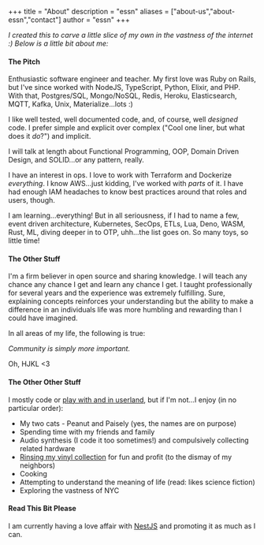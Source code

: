 +++
title = "About"
description = "essn"
aliases = ["about-us","about-essn","contact"]
author = "essn"
+++

*I created this to carve a little slice of my own in the vastness of the internet :) Below is a little bit about me:*

#### The Pitch

Enthusiastic software engineer and teacher. My first love was Ruby on Rails, but I've since worked with NodeJS, TypeScript, Python, Elixir, and PHP. With that, Postgres/SQL, Mongo/NoSQL, Redis, Heroku, Elasticsearch, MQTT, Kafka, Unix, Materialize...lots :) 

I like well tested, well documented code, and, of course, well _designed_ code. I prefer simple and explicit over complex ("Cool one liner, but what does it _do_?") and implicit.

I will talk at length about Functional Programming, OOP, Domain Driven Design, and SOLID...or any pattern, really.

I have an interest in ops. I love to work with Terraform and Dockerize _everything_. I know AWS...just kidding, I've worked with _parts_ of it. I have had enough IAM headaches to know best practices around that roles and users, though.

I am learning...everything! But in all seriousness, if I had to name a few, event driven architecture, Kubernetes, SecOps, ETLs, Lua, Deno, WASM, Rust, ML, diving deeper in to OTP, uhh...the list goes on. So many toys, so little time!

#### The Other Stuff

I'm a firm believer in open source and sharing knowledge. I will teach any chance any chance I get and learn any chance I get. I taught professionally for several years and the experience was extremely fulfilling. Sure, explaining concepts reinforces your understanding but the ability to make a difference in an individuals life was more humbling and rewarding than I could have imagined.

In all areas of my life, the following is true:

*Community is simply more important.*

Oh, HJKL <3

#### The Other Other Stuff

I mostly code or [play with and in userland](https://github.com/essn/dotfiles), but if I'm not...I enjoy (in no particular order):

- My two cats - Peanut and Paisely (yes, the names are on purpose)
- Spending time with my friends and family
- Audio synthesis (I code it too sometimes!) and compulsively collecting related hardware
- [Rinsing my vinyl collection](https://www.discogs.com/user/essn/collection) for fun and profit (to the dismay of my neighbors)
- Cooking
- Attempting to understand the meaning of life (read: likes science fiction)
- Exploring the vastness of NYC

#### Read This Bit Please

I am currently having a love affair with [NestJS](https://nestjs.com/) and promoting it as much as I can.
